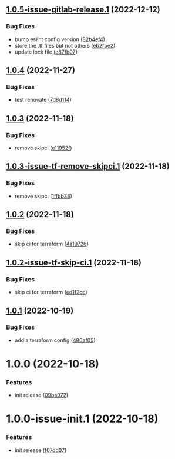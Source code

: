 ## [1.0.5-issue-gitlab-release.1](https://gitlab.com/beepbeepgo/public/libraries/npm/nodejs-semantic-release-config/compare/1.0.4...1.0.5-issue-gitlab-release.1) (2022-12-12)


### Bug Fixes

* bump eslint config version ([82b4ef4](https://gitlab.com/beepbeepgo/public/libraries/npm/nodejs-semantic-release-config/commit/82b4ef4072e2806c5df5920e14a84a3be5720f5a))
* store the .tf files but not others ([eb2fbe2](https://gitlab.com/beepbeepgo/public/libraries/npm/nodejs-semantic-release-config/commit/eb2fbe234b7e946bd26a08b56eef75d881cdbc38))
* update lock file ([e87fb07](https://gitlab.com/beepbeepgo/public/libraries/npm/nodejs-semantic-release-config/commit/e87fb078a9350dce53ead41898782d97b9ccfd0d))

## [1.0.4](https://gitlab.com/beepbeepgo/public/libraries/npm/nodejs-semantic-release-config/compare/1.0.3...1.0.4) (2022-11-27)


### Bug Fixes

* test renovate ([7d8d114](https://gitlab.com/beepbeepgo/public/libraries/npm/nodejs-semantic-release-config/commit/7d8d114a33d166cefe4d14fd59c35a3567ce024f))

## [1.0.3](https://gitlab.com/beepbeepgo/public/libraries/npm/nodejs-semantic-release-config/compare/1.0.2...1.0.3) (2022-11-18)


### Bug Fixes

* remove skipci ([e11952f](https://gitlab.com/beepbeepgo/public/libraries/npm/nodejs-semantic-release-config/commit/e11952f99e109e3cab939a4cca63f164fe1f4055))

## [1.0.3-issue-tf-remove-skipci.1](https://gitlab.com/beepbeepgo/public/libraries/npm/nodejs-semantic-release-config/compare/1.0.2...1.0.3-issue-tf-remove-skipci.1) (2022-11-18)


### Bug Fixes

* remove skipci ([1ffbb38](https://gitlab.com/beepbeepgo/public/libraries/npm/nodejs-semantic-release-config/commit/1ffbb387d7d83b9e9b15757d40f4fd39d03cbb44))

## [1.0.2](https://gitlab.com/beepbeepgo/public/libraries/npm/nodejs-semantic-release-config/compare/1.0.1...1.0.2) (2022-11-18)


### Bug Fixes

* skip ci for terraform ([4a19726](https://gitlab.com/beepbeepgo/public/libraries/npm/nodejs-semantic-release-config/commit/4a19726fdf174f2d1fb20ea81f7d307cb2a2e496))

## [1.0.2-issue-tf-skip-ci.1](https://gitlab.com/beepbeepgo/public/libraries/npm/nodejs-semantic-release-config/compare/1.0.1...1.0.2-issue-tf-skip-ci.1) (2022-11-18)


### Bug Fixes

* skip ci for terraform ([ed1f2ce](https://gitlab.com/beepbeepgo/public/libraries/npm/nodejs-semantic-release-config/commit/ed1f2ceb52dcf6e2fcd573d0ac5ea1d0c7ae57f3))

## [1.0.1](https://gitlab.com/beepbeepgo/public/libraries/npm/nodejs-semantic-release-config/compare/1.0.0...1.0.1) (2022-10-19)


### Bug Fixes

* add a terraform config ([480af05](https://gitlab.com/beepbeepgo/public/libraries/npm/nodejs-semantic-release-config/commit/480af05c8362db02dbddd673759590b2a08e3325))

# 1.0.0 (2022-10-18)


### Features

* init release ([09ba972](https://gitlab.com/beepbeepgo/public/libraries/npm/nodejs-semantic-release-config/commit/09ba9723c34473de60d0ca49b213a82ae62d2a4e))

# 1.0.0-issue-init.1 (2022-10-18)


### Features

* init release ([f07dd07](https://gitlab.com/beepbeepgo/public/libraries/npm/nodejs-semantic-release-config/commit/f07dd07e7b630a4a7cb5b623d4d153791e83d7b0))
